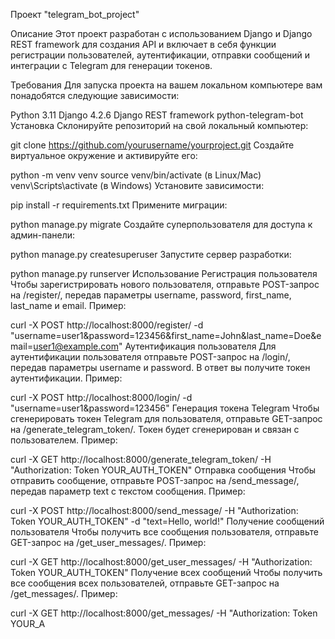 Проект "telegram_bot_project"

Описание
Этот проект разработан с использованием Django и Django REST framework для создания API и включает в себя функции регистрации пользователей, аутентификации, отправки сообщений и интеграции с Telegram для генерации токенов.

Требования
Для запуска проекта на вашем локальном компьютере вам понадобятся следующие зависимости:

Python 3.11
Django 4.2.6
Django REST framework
python-telegram-bot
Установка
Склонируйте репозиторий на свой локальный компьютер:


git clone https://github.com/yourusername/yourproject.git
Создайте виртуальное окружение и активируйте его:


python -m venv venv
source venv/bin/activate (в Linux/Mac)
venv\Scripts\activate (в Windows)
Установите зависимости:

pip install -r requirements.txt
Примените миграции:

python manage.py migrate
Создайте суперпользователя для доступа к админ-панели:

python manage.py createsuperuser
Запустите сервер разработки:

python manage.py runserver
Использование
Регистрация пользователя
Чтобы зарегистрировать нового пользователя, отправьте POST-запрос на /register/, передав параметры username, password, first_name, last_name и email. Пример:



curl -X POST http://localhost:8000/register/ -d "username=user1&password=123456&first_name=John&last_name=Doe&email=user1@example.com"
Аутентификация пользователя
Для аутентификации пользователя отправьте POST-запрос на /login/, передав параметры username и password. В ответ вы получите токен аутентификации. Пример:



curl -X POST http://localhost:8000/login/ -d "username=user1&password=123456"
Генерация токена Telegram
Чтобы сгенерировать токен Telegram для пользователя, отправьте GET-запрос на /generate_telegram_token/. Токен будет сгенерирован и связан с пользователем. Пример:



curl -X GET http://localhost:8000/generate_telegram_token/ -H "Authorization: Token YOUR_AUTH_TOKEN"
Отправка сообщения
Чтобы отправить сообщение, отправьте POST-запрос на /send_message/, передав параметр text с текстом сообщения. Пример:



curl -X POST http://localhost:8000/send_message/ -H "Authorization: Token YOUR_AUTH_TOKEN" -d "text=Hello, world!"
Получение сообщений пользователя
Чтобы получить все сообщения пользователя, отправьте GET-запрос на /get_user_messages/. Пример:



curl -X GET http://localhost:8000/get_user_messages/ -H "Authorization: Token YOUR_AUTH_TOKEN"
Получение всех сообщений
Чтобы получить все сообщения всех пользователей, отправьте GET-запрос на /get_messages/. Пример:



curl -X GET http://localhost:8000/get_messages/ -H "Authorization: Token YOUR_A

